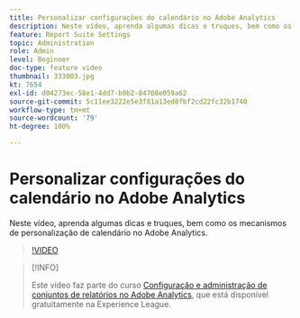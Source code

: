 ```yaml
---
title: Personalizar configurações do calendário no Adobe Analytics
description: Neste vídeo, aprenda algumas dicas e truques, bem como os mecanismos de personalização de calendário no Adobe Analytics.
feature: Report Suite Settings
topic: Administration
role: Admin
level: Beginner
doc-type: feature video
thumbnail: 333003.jpg
kt: 7654
exl-id: d04273ec-58e1-4dd7-b0b2-84708e059a62
source-git-commit: 5c11ee3222e5e3f81a13ed8fbf2cd22fc32b1740
workflow-type: tm+mt
source-wordcount: '79'
ht-degree: 100%

---
```


# Personalizar configurações do calendário no Adobe Analytics

Neste vídeo, aprenda algumas dicas e truques, bem como os mecanismos de personalização de calendário no Adobe Analytics.

>[!VIDEO](https://video.tv.adobe.com/v/333003/?quality=12&learn=on)

>[!INFO]
>
> Este vídeo faz parte do curso [Configuração e administração de conjuntos de relatórios no Adobe Analytics](https://experienceleague.adobe.com/?recommended=Analytics-A-1-2021.1.administration&amp;lang=pt-BR), que está disponível gratuitamente na Experience League.